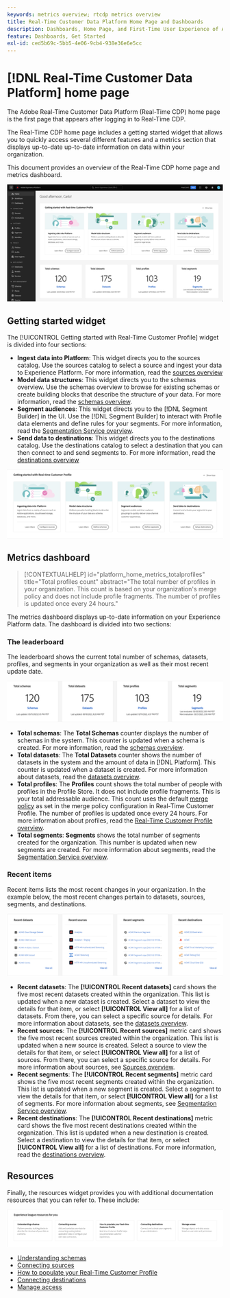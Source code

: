 ```yaml
---
keywords: metrics overview; rtcdp metrics overview
title: Real-Time Customer Data Platform Home Page and Dashboards
description: Dashboards, Home Page, and First-Time User Experience of Adobe Experience Platform
feature: Dashboards, Get Started
exl-id: ced5b69c-5bb5-4e06-9cb4-938e36e6e5cc
---
```

# [!DNL Real-Time Customer Data Platform] home page

The Adobe Real-Time Customer Data Platform (Real-Time CDP) home page is the first page that appears after logging in to Real-Time CDP.

The Real-Time CDP home page includes a getting started widget that allows you to quickly access several different features and a metrics section that displays up-to-date up-to-date information on data within your organization.

This document provides an overview of the Real-Time CDP home page and metrics dashboard.

![The Platform UI home page.](assets/platform-home/home.png)

## Getting started widget

The [!UICONTROL Getting started with Real-Time Customer Profile] widget is divided into four sections: 

* **Ingest data into Platform**: This widget directs you to the sources catalog. Use the sources catalog to select a source and ingest your data to Experience Platform. For more information, read the [sources overview](../sources/home.md)
* **Model data structures**: This widget directs you to the schemas overview. Use the schemas overview to browse for existing schemas or create building blocks that describe the structure of your data. For more information, read the [schemas overview](../xdm/home.md).
* **Segment audiences**: This widget directs you to the [!DNL Segment Builder] in the UI. Use the [!DNL Segment Builder] to interact with Profile data elements and define rules for your segments. For more information, read the [Segmentation Service overview](../segmentation/home.md).
* **Send data to destinations**: This widget directs you to the destinations catalog. Use the destinations catalog to select a destination that you can then connect to and send segments to. For more information, read the [destinations overview](../destinations/home.md)

![The Platform UI home page displaying the getting started widget](assets/platform-home/getting-started-widget.png)

## Metrics dashboard

>[!CONTEXTUALHELP]
>id="platform_home_metrics_totalprofiles"
>title="Total profiles count"
>abstract="The total number of profiles in your organization. This count is based on your organization's merge policy and does not include profile fragments. The number of profiles is updated once every 24 hours."

The metrics dashboard displays up-to-date information on your Experience Platform data. The dashboard is divided into two sections:

### The leaderboard

The leaderboard shows the current total number of schemas, datasets, profiles, and segments in your organization as well as their most recent update date.

![The leaderboard section in the Platform UI home page.](assets/platform-home/leaderboard.png)

* **Total schemas**: The **Total Schemas** counter displays the number of schemas in the system. This counter is updated when a schema is created. For more information, read the [schemas overview](../xdm/home.md).
* **Total datasets**: The **Total Datasets** counter shows the number of datasets in the system and the amount of data in [!DNL Platform]. This counter is updated when a dataset is created. For more information about datasets, read the [datasets overview](../catalog/datasets/overview.md).
* **Total profiles**: The **Profiles** count shows the total number of people with profiles in the Profile Store. It does not include profile fragments. This is your total addressable audience. This count uses the default [merge policy](profile/merge-policies.md) as set in the merge policy configuration in Real-Time Customer Profile. The number of profiles is updated once every 24 hours. For more information about profiles, read the [Real-Time Customer Profile overview](../profile/home.md).
* **Total segments**: **Segments** shows the total number of segments created for the organization. This number is updated when new segments are created. For more information about segments, read the [Segmentation Service overview](../segmentation/home.md).

### Recent items

Recent items lists the most recent changes in your organization. In the example below, the most recent changes pertain to datasets, sources, segments, and destinations.

![The recent items section in the Platform UI home page.](assets/platform-home/recent-items.png)

* **Recent datasets**: The **[!UICONTROL Recent datasets]** card shows the five most recent datasets created within the organization. This list is updated when a new dataset is created. Select a dataset to view the details for that item, or select **[!UICONTROL View all]** for a list of datasets. From there, you can select a specific source for details. For more information about datasets, see the [datasets overview](../catalog/datasets/overview.md).
* **Recent sources**: The **[!UICONTROL Recent sources]** metric card shows the five most recent sources created within the organization. This list is updated when a new source is created. Select a source to view the details for that item, or select **[!UICONTROL View all]** for a list of sources. From there, you can select a specific source for details. For more information about sources, see [Sources overview](../sources/home.md).
* **Recent segments**: The **[!UICONTROL Recent segments]** metric card shows the five most recent segments created within the organization. This list is updated when a new segment is created. Select a segment to view the details for that item, or select **[!UICONTROL View all]** for a list of segments. For more information about segments, see [Segmentation Service overview](../segmentation/home.md).
* **Recent destinations**: The **[!UICONTROL Recent destinations]** metric card shows the five most recent destinations created within the organization. This list is updated when a new destination is created. Select a destination to view the details for that item, or select **[!UICONTROL View all]** for a list of destinations. For more information, read the [destinations overview](../destinations/home.md).

## Resources

Finally, the resources widget provides you with additional documentation resources that you can refer to. These include:

![The resources section in the Platform UI home page.](assets/platform-home/resources.png)

* [Understanding schemas](../xdm/schema/composition.md)
* [Connecting sources](../sources/home.md)
* [How to populate your Real-Time Customer Profile](../profile/home.md)
* [Connecting destinations](../destinations/home.md)
* [Manage access](../access-control/abac/overview.md)

<!-- ### Successful profile records

In the leaderboard **[!UICONTROL Successful profile records]** shows the total number of records that have been successfully processed into the profile.

There is also a metric card that shows the percentage of successful records. Select **[!UICONTROL View datasets]** to see more details about the profile records. Hover over the colored area of the graph to see additional details:

![image](assets/home-profilerecords-details.PNG)

The number of successful profile records is updated hourly. 

For more information about profiles, see [A unified view of your customer in Real-Time CDP](profile/profile-overview.md).

### Total profile records

The **[!UICONTROL Total profile records]** metric card shows the total number of data records enabled to feed into the profiles, and the percentage that are successful, updated once per day. This does not include all data in the data lake, because some data might not be enabled to feed into the profiles.

 Hover over the colored area of the graph to see additional details about the successful profiles:

![image](assets/home-profile-details.PNG)

Select **[!UICONTROL View profiles]** to see more details about the profile records.

For more information about profiles, see [A unified view of your customer in Real-Time CDP](profile/profile-overview.md).

For more information about viewing a specific profile, see [Profile viewer](profile/profile-viewer.md).

### Failed profile records

In the leaderboard, **[!UICONTROL Failed profile records]** counts the number of records that failed to process into the profile.

The **[!UICONTROL Failed profile records]** metric card shows this count, and includes a graphical representation that helps you see how failures have trended during the time shown below the graphic. This chart is updated hourly. Select **[!UICONTROL View datasets]** to see more details about the profile records.

The number of failed profile records is updated hourly. -->
